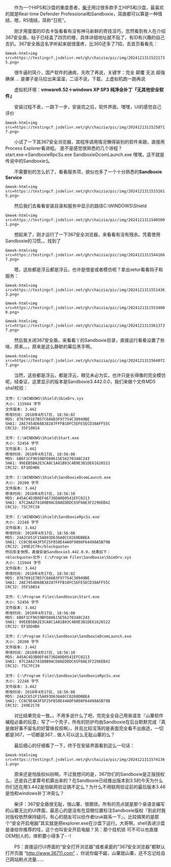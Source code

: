 &emsp;&emsp;作为一个HIPS和沙盘的重度患者，[柴子](https://chaizi.cc/)用过很多款手工HIPS和沙盘，最喜欢的就是Real-time Defender Professional和Sandboxie，简直都可以算是一种情结，嗯，RS情结，简称“日死”。

&emsp;&emsp;刚才用蛋蛋的ID去卡饭看看有没有神马新鲜的奇技淫巧，忽然看到有人在介绍367安全盾，帖子已经盖了四页的楼，具体详细地址就不贴了，有ID有兴趣的自己去扒。367安全盾这名字听起来就很蛋疼，比360还多了7招，去首页看看先：

`Gmeek-html<img src=https://testingcf.jsdelivr.net/gh/chaizia/pic/img/20241213115221735.png>`

&emsp;&emsp;很牛逼的简介，国产软件的通病，先吹了再说，关键字：完全 颠覆 无法 超强 确保 … 是骡子是马拉出来溜溜，二话不说，下载，上虚拟机跑一跑再说

&emsp;&emsp;虚拟机环境：**vmware6.52＋windows XP SP3 纯净全补丁『无其他安全软件』**

&emsp;&emsp;安装过程不表，一路下一步，安装完之后，软件界面，嘿嘿，UI的感觉自己评价

`Gmeek-html<img src=https://testingcf.jsdelivr.net/gh/chaizia/pic/img/20241213115258717.png>`

&emsp;&emsp;小试了一下其367安全浏览器，其程序调用情况懒得装别的软件来跟，直接用Process Explorer看进程。
是不是感觉很熟悉的几个进程？start.exe→SandboxieRpcSs.exe SandboxieDcomLaunch.exe 嘿嘿，这不就是传说中的Sandboxie么

&emsp;&emsp;不需要别的怎么扒了，看看服务项，貌似也多了一个十分熟悉的**Sandboxie Service**

`Gmeek-html<img src=https://testingcf.jsdelivr.net/gh/chaizia/pic/img/20241213115331615.png>`

&emsp;&emsp;然后我们去看看安装目录和服务中显示的路径C:\WINDOWS\Shield

`Gmeek-html<img src=https://testingcf.jsdelivr.net/gh/chaizia/pic/img/20241213115405001.png>`

&emsp;&emsp;想起来了，刚才运行了一下367安全浏览器，来看看有没有残余。凭着使用Sandboxie的习惯。。找到了

`Gmeek-html<img src=https://testingcf.jsdelivr.net/gh/chaizia/pic/img/20241213115441667.png>`

&emsp;&emsp;嗯，这些都是浮云都是浮云，也许是借鉴或者模仿呢？拿出xetur看看钩子和服务：

`Gmeek-html<img src=https://testingcf.jsdelivr.net/gh/chaizia/pic/img/20241213115514363.png>`

`Gmeek-html<img src=https://testingcf.jsdelivr.net/gh/chaizia/pic/img/20241213115534008.png>`

`Gmeek-html<img src=https://testingcf.jsdelivr.net/gh/chaizia/pic/img/20241213115613737.png>`

&emsp;&emsp;然后我关闭367安全盾，来看看丫的Sandboxie目录，直接运行看看设置了些啥，原来。。。原来是这么静默的幕后黑手啊。

`Gmeek-html<img src=https://testingcf.jsdelivr.net/gh/chaizia/pic/img/20241213115640727.png>`

&emsp;&emsp;当然，这些都是浮云，都是浮云，眼见未必为实，也许只是长得像的完全模仿呢，经查证，这里显示的版本是Sandboxie3.442.0.0，我们来做个文件MD5 sha1校验：

```
文件: C:\WINDOWS\Shield\SbieDrv.sys
大小: 115944 字节
文件版本: 3.442
修改时间: 2010年4月17日, 18:56:02
MD5: 8767091E7B57C686B3F97754C30949BE
SHA1: 2AE7454D68B38287FFFB10FC5EFE5ECD38AFF55C
CRC32: 35F10014

文件: C:\WINDOWS\Shield\Start.exe
大小: 52456 字节
文件版本: 3.442
修改时间: 2010年4月17日, 18:56:08
MD5: 6B6F1CF9659BFD88615E56270348C243
SHA1: 99EEB5BA2E3CA8C1A81B83C4B9E3B1DE61626522
CRC32: EF1DD4B6

文件: C:\WINDOWS\Shield\SandboxieDcomLaunch.exe
大小: 20200 字节
文件版本: 3.442
修改时间: 2010年4月17日, 18:56:10
MD5: A45AC4D3B0EF46736DA0D0541EFC0213
SHA1: 87C2AA274108B9ACD8AEDDDC65F0AE3F2296EB42
CRC32: 75C7FC39

文件: C:\WINDOWS\Shield\SandboxieRpcSs.exe
大小: 22248 字节
文件版本: 3.442
修改时间: 2010年4月17日, 18:56:08
MD5: 24A2C651F15A893D636A0CC0260DBBEA
SHA1: CC0C9E4A3F5F25F850E44A0F9808F64498A5B79B
CRC32: 249E2C70</blockquote>
然后恢复快照，直接安装Sandboxie3.442.0.0，结果如下：
<blockquote>文件: C:\Program Files\Sandboxie\SbieDrv.sys
大小: 115944 字节
文件版本: 3.442
修改时间: 2010年4月17日, 18:56:02
MD5: 8767091E7B57C686B3F97754C30949BE
SHA1: 2AE7454D68B38287FFFB10FC5EFE5ECD38AFF55C
CRC32: 35F10014

文件: C:\Program Files\Sandboxie\Start.exe
大小: 52456 字节
文件版本: 3.442
修改时间: 2010年4月17日, 18:56:08
MD5: 6B6F1CF9659BFD88615E56270348C243
SHA1: 99EEB5BA2E3CA8C1A81B83C4B9E3B1DE61626522
CRC32: EF1DD4B6

文件: C:\Program Files\Sandboxie\SandboxieDcomLaunch.exe
大小: 20200 字节
文件版本: 3.442
修改时间: 2010年4月17日, 18:56:10
MD5: A45AC4D3B0EF46736DA0D0541EFC0213
SHA1: 87C2AA274108B9ACD8AEDDDC65F0AE3F2296EB42
CRC32: 75C7FC39

文件: C:\Program Files\Sandboxie\SandboxieRpcSs.exe
大小: 22248 字节
文件版本: 3.442
修改时间: 2010年4月17日, 18:56:08
MD5: 24A2C651F15A893D636A0CC0260DBBEA
SHA1: CC0C9E4A3F5F25F850E44A0F9808F64498A5B79B
CRC32: 249E2C70
```

&emsp;&emsp;对比结果完全一致。。不用多说什么了吧，完完全全自己用易语言『山寨软件编程必备的玩意』写了一个壳子，所有的防护均由Sandboxie在后台默默完成『真是做好事不留名的好雷锋叔叔啊』，并且比较淫荡的是表面完全看不出痕迹，一切都是367，一切都是367… 做人可以这么无耻山寨的么？

&emsp;&emsp;最后细心的仔细看了一下，终于在安装界面看到这么一句话：

`Gmeek-html<img src=https://testingcf.jsdelivr.net/gh/chaizia/pic/img/20241213115741361.png>`

&emsp;&emsp;原来还是怕版权纠纷啊。不过我想问的是，367你们的Sandboxie是正版授权么，还是自己拿算号机算出来的？在Sandboxie已经推出版本到3.5的今天为什么你们还在用3.442是怕联网验证搞不定么？为什么不用联网验证前的最后版本3.46是怕和windows补丁冲突么？

&emsp;&emsp;柴评：367安全盾很无耻，很山寨，很猥琐。所有的亮点就是那个易语言编写的山寨无比的UI界面，最恶心的是没有在显眼位置标注Sandboxie版权『到此时我对版权依然保持疑问，有心的朋友可以给作者tzuk联系一下』。比较搞笑的是那个“安全开启电脑”其实就是把explorer.exe在沙盘下运行。大哥啊，shell丢进沙盘是谁给你推荐的哇，这个也叫安全开启电脑？另：那个挂机锁 可不可以也直接OEM别人的，体积要小得多了- -!

&emsp;&emsp;PS：直接运行UI界面的“安全打开浏览器”或者桌面的“367安全浏览器”都默认打开页面 “http://www.36711.com” ，你说你龊不龊，山寨就山寨，还不忘记给自己网站刷点流量……

<!-- ##{"timestamp":1288841136}## -->